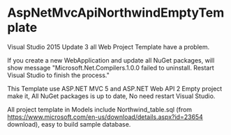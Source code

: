 # AspNetMvcApiNorthwindEmptyTemplate

Visual Studio 2015 Update 3 all Web Project Template have a problem.

If you create a new WebApplication and update all NuGet packages, will show message "Microsoft.Net.Compilers.1.0.0 failed to uninstall. Restart Visual Studio to finish the process."

This Template use ASP.NET MVC 5 and ASP.NET Web API 2 Empty project make it, All NuGet packages is up to date, No need restart Visual Studio.

All project template in Models include Northwind_table.sql (from https://www.microsoft.com/en-us/download/details.aspx?id=23654 download), easy to build sample database.